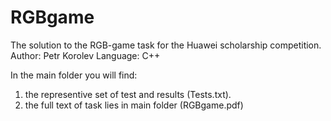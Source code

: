 # RGBgame
The solution to the RGB-game task for the Huawei scholarship competition. 
Author: Petr Korolev
Language: C++

In the main folder you will find:
1) the representive set of test and results (Tests.txt).
2) the full text of task lies in main folder (RGBgame.pdf)
